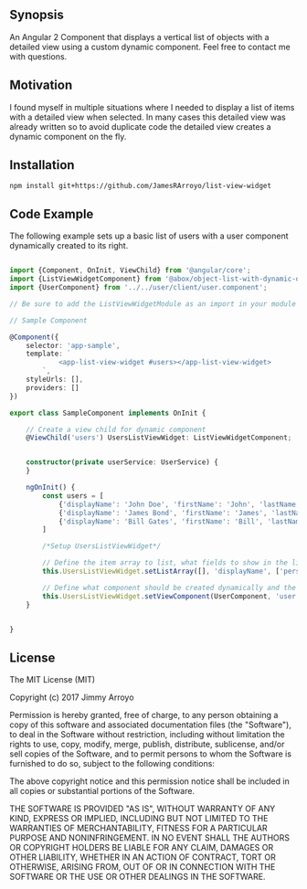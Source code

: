 ## Synopsis

An Angular 2 Component that displays a vertical list of objects with a detailed view using a custom dynamic component. Feel free to contact me with questions. 

## Motivation

I found myself in multiple situations where I needed to display a list of items with a detailed view when selected. In many cases this detailed view was already written so to avoid duplicate code the detailed view creates a dynamic component on the fly.

## Installation

```npm install git+https://github.com/JamesRArroyo/list-view-widget```

## Code Example

The following example sets up a basic list of users with a user component dynamically created to its right. 

```typescript

import {Component, OnInit, ViewChild} from '@angular/core';
import {ListViewWidgetComponent} from '@abox/object-list-with-dynamic-detail';
import {UserComponent} from '../../user/client/user.component';

// Be sure to add the ListViewWidgetModule as an import in your module (the SampleModule in this case)

// Sample Component

@Component({
    selector: 'app-sample',
    template: `
            <app-list-view-widget #users></app-list-view-widget>
        `,
    styleUrls: [],
    providers: []
})

export class SampleComponent implements OnInit {

    // Create a view child for dynamic component
    @ViewChild('users') UsersListViewWidget: ListViewWidgetComponent;


    constructor(private userService: UserService) {
    }

    ngOnInit() {
        const users = [
            {'displayName': 'John Doe', 'firstName': 'John', 'lastName': 'Doe'},
            {'displayName': 'James Bond', 'firstName': 'James', 'lastName': 'Bond'},
            {'displayName': 'Bill Gates', 'firstName': 'Bill', 'lastName': 'Gates'}
        ]

        /*Setup UsersListViewWidget*/

        // Define the item array to list, what fields to show in the list and a material design icon to show
        this.UsersListViewWidget.setListArray([], 'displayName', ['person']);

        // Define what component should be created dynamically and the variable to bind the selected value in the list to inside of the dynamic component.
        this.UsersListViewWidget.setViewComponent(UserComponent, 'user');
    }


}
```

## License

The MIT License (MIT)

Copyright (c) 2017 Jimmy Arroyo

Permission is hereby granted, free of charge, to any person obtaining a copy of this software and associated documentation files (the "Software"), to deal in the Software without restriction, including without limitation the rights to use, copy, modify, merge, publish, distribute, sublicense, and/or sell copies of the Software, and to permit persons to whom the Software is furnished to do so, subject to the following conditions:

The above copyright notice and this permission notice shall be included in all copies or substantial portions of the Software.

THE SOFTWARE IS PROVIDED "AS IS", WITHOUT WARRANTY OF ANY KIND, EXPRESS OR IMPLIED, INCLUDING BUT NOT LIMITED TO THE WARRANTIES OF MERCHANTABILITY, FITNESS FOR A PARTICULAR PURPOSE AND NONINFRINGEMENT. IN NO EVENT SHALL THE AUTHORS OR COPYRIGHT HOLDERS BE LIABLE FOR ANY CLAIM, DAMAGES OR OTHER LIABILITY, WHETHER IN AN ACTION OF CONTRACT, TORT OR OTHERWISE, ARISING FROM, OUT OF OR IN CONNECTION WITH THE SOFTWARE OR THE USE OR OTHER DEALINGS IN THE SOFTWARE.